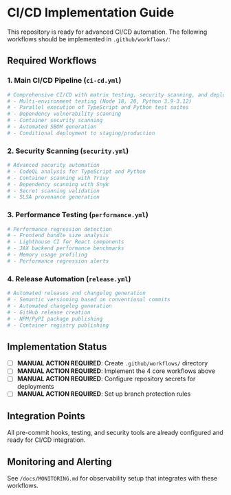 # CI/CD Implementation Guide

This repository is ready for advanced CI/CD automation. The following workflows should be implemented in `.github/workflows/`:

## Required Workflows

### 1. Main CI/CD Pipeline (`ci-cd.yml`)
```yaml
# Comprehensive CI/CD with matrix testing, security scanning, and deployment
# - Multi-environment testing (Node 18, 20, Python 3.9-3.12)
# - Parallel execution of TypeScript and Python test suites
# - Dependency vulnerability scanning
# - Container security scanning
# - Automated SBOM generation
# - Conditional deployment to staging/production
```

### 2. Security Scanning (`security.yml`)
```yaml
# Advanced security automation
# - CodeQL analysis for TypeScript and Python
# - Container scanning with Trivy
# - Dependency scanning with Snyk
# - Secret scanning validation
# - SLSA provenance generation
```

### 3. Performance Testing (`performance.yml`)
```yaml
# Performance regression detection
# - Frontend bundle size analysis
# - Lighthouse CI for React components
# - JAX backend performance benchmarks
# - Memory usage profiling
# - Performance regression alerts
```

### 4. Release Automation (`release.yml`)
```yaml
# Automated releases and changelog generation
# - Semantic versioning based on conventional commits
# - Automated changelog generation
# - GitHub release creation
# - NPM/PyPI package publishing
# - Container registry publishing
```

## Implementation Status

- [ ] **MANUAL ACTION REQUIRED**: Create `.github/workflows/` directory
- [ ] **MANUAL ACTION REQUIRED**: Implement the 4 core workflows above
- [ ] **MANUAL ACTION REQUIRED**: Configure repository secrets for deployments
- [ ] **MANUAL ACTION REQUIRED**: Set up branch protection rules

## Integration Points

All pre-commit hooks, testing, and security tools are already configured and ready for CI/CD integration.

## Monitoring and Alerting

See `/docs/MONITORING.md` for observability setup that integrates with these workflows.